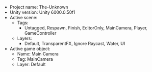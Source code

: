 <!-- UNITY CODE ASSIST INSTRUCTIONS START -->
- Project name: The-Unknown
- Unity version: Unity 6000.0.50f1
- Active scene:
  - Tags:
    - Untagged, Respawn, Finish, EditorOnly, MainCamera, Player, GameController
  - Layers:
    - Default, TransparentFX, Ignore Raycast, Water, UI
- Active game object:
  - Name: Main Camera
  - Tag: MainCamera
  - Layer: Default
<!-- UNITY CODE ASSIST INSTRUCTIONS END -->